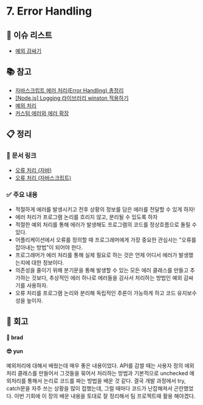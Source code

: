 # 7. Error Handling

## :pushpin: 이슈 리스트

- [예외 감싸기](https://github.com/brad-go/clean-code-study/issues/35)

## :books: 참고

- [자바스크립트 에러 처리(Error Handling) 총정리](https://blogpack.tistory.com/1070)
- [[Node.js] Logging 라이브러리 winston 적용하기](https://velog.io/@ash/Node.js-%EC%84%9C%EB%B2%84%EC%97%90-logging-%EB%9D%BC%EC%9D%B4%EB%B8%8C%EB%9F%AC%EB%A6%AC-winston-%EC%A0%81%EC%9A%A9%ED%95%98%EA%B8%B0)
- [예외 처리](https://radlohead.gitbook.io/typescript-deep-dive/type-system/exceptions)
- [커스텀 에러와 에러 확장](https://ko.javascript.info/custom-errors)

## :clipboard: 정리

### :link: 문서 링크

- [오류 처리 (자바)](./heewhy_java.md)
- [오류 처리 (자바스크립트)](./brad_javascript.md)

### :white_check_mark: 주요 내용

- 적절하게 에러를 발생시키고 전후 상황의 정보를 담은 에러를 전달할 수 있게 하자!
- 에러 처리가 프로그램 논리를 흐리지 않고, 분리될 수 있도록 하자
- 적절한 예외 처리를 통해 에러가 발생해도 프로그램의 코드를 정상흐름으로 돌릴 수 있다.
- 어플리케이션에서 오류를 정의할 때 프로그래머에게 가장 중요한 관심사는 "오류를 잡아내는 방법"이 되어야 한다.
- 프로그래머가 에러 처리를 통해 실제 필요로 하는 것은 언제 어디서 에러가 발생했는지에 대한 정보이다.
- 의존성을 줄이기 위해 분기문을 통해 발생할 수 있는 모든 에러 클래스를 만들고 추가하는 것보다, 추상적인 에러 하나로 에러들을 감사서 처리하는 방법인 예외 감싸기를 사용하자.
- 오류 처리를 프로그램 논리와 분리해 독립적인 추론이 가능하게 하고 코드 유지보수성을 높이자.

## :pray: 회고

#### :bread: brad

#### :sunglasses: yun
예외처리에 대해서 배웠는데 매우 좋은 내용이었다. API를 감쌀 때는 사용자 정의 에외처리 클래스를 만들어서 그것들을 묶어서 처리하는 방법과 기본적으로 unchecked 예외처리를 통해서 논리로 코드를 짜는 방법을 배운 것 같다. 결국 개발 과정에서 try, catch문을 자주 쓰는 상황을 많이 접했는데, 그럴 때마다 코드가 난잡해져서 곤란했었다. 이번 기회에 이 장의 배운 내용을 토대로 잘 정리해서 팀 프로젝트때 활용 해야겠다.